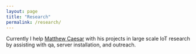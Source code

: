 ```yaml
---
layout: page
title: "Research"
permalink: /research/
---
```


Currently I help [Matthew Caesar](https://caesar.web.engr.illinois.edu/) with his projects in large scale IoT research by assisting with qa, server installation, and outreach.
